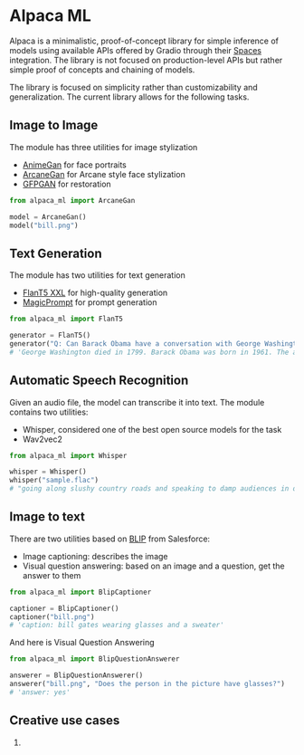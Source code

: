 # Alpaca ML

Alpaca is a minimalistic, proof-of-concept library for simple inference of models using available APIs offered by Gradio through their [Spaces](https://huggingface.co/spaces) integration. The library is not focused on production-level APIs but rather simple proof of concepts and chaining of models.

The library is focused on simplicity rather than customizability and generalization. The current library allows for the following tasks.

## Image to Image

The module has three utilities for image stylization

* [AnimeGan](https://huggingface.co/spaces/akhaliq/AnimeGANv2) for face portraits
* [ArcaneGan](https://huggingface.co/spaces/akhaliq/ArcaneGAN) for Arcane style face stylization
* [GFPGAN](https://huggingface.co/spaces/Xintao/GFPGAN) for restoration

```python
from alpaca_ml import ArcaneGan

model = ArcaneGan()
model("bill.png")
```

## Text Generation

The module has two utilities for text generation

* [FlanT5 XXL](https://huggingface.co/spaces/osanseviero/i-like-flan) for high-quality generation
* [MagicPrompt](https://huggingface.co/spaces/Gustavosta/MagicPrompt-Stable-Diffusion) for prompt generation

```python
from alpaca_ml import FlanT5

generator = FlanT5()
generator("Q: Can Barack Obama have a conversation with George Washington? Give the rationale before answering.")
# 'George Washington died in 1799. Barack Obama was born in 1961. The answer: no.'
```

## Automatic Speech Recognition

Given an audio file, the model can transcribe it into text. The module contains two utilities:

* Whisper, considered one of the best open source models for the task
* Wav2vec2

```python
from alpaca_ml import Whisper

whisper = Whisper()
whisper("sample.flac")
# "going along slushy country roads and speaking to damp audiences in drafty school rooms day after day for a fortnight. He'll have to put in an appearance at some place of worship on Sunday morning, and he can come to us immediately afterwards."
```

## Image to text

There are two utilities based on [BLIP](https://huggingface.co/spaces/Salesforce/BLIP) from Salesforce:

* Image captioning: describes the image
* Visual question answering: based on an image and a question, get the answer to them

```python
from alpaca_ml import BlipCaptioner

captioner = BlipCaptioner()
captioner("bill.png")
# 'caption: bill gates wearing glasses and a sweater'
```

And here is Visual Question Answering

```python
from alpaca_ml import BlipQuestionAnswerer

answerer = BlipQuestionAnswerer()
answerer("bill.png", "Does the person in the picture have glasses?")
# 'answer: yes'
```

## Creative use cases

1. 